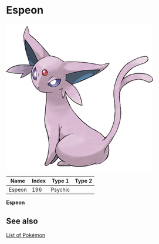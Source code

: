 # Espeon


![Espeon](images/196.png)

| **Name** | **Index** | **Type 1** | **Type 2** |
|----|----|----|----|
| Espeon | 196 | Psychic  |  |

**Espeon** 

## See also

[List of Pokémon](../pokemon.md)
